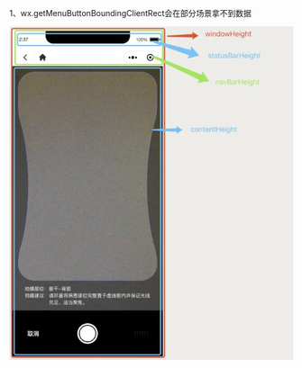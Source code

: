 1、wx.getMenuButtonBoundingClientRect会在部分场景拿不到数据

![微信小程序窗口描述](https://github.com/StartMaker/web-documents/blob/master/WeChat/images/%E5%BE%AE%E4%BF%A1%E5%B0%8F%E7%A8%8B%E5%BA%8F%E7%9A%84%E7%AA%97%E5%8F%A3.png)